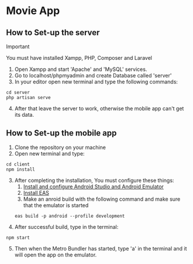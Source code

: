 # Movie App

## How to Set-up the server

> [!IMPORTANT]  
> You must have installed Xampp, PHP, Composer and Laravel

1. Open Xampp and start 'Apache' and 'MySQL' services.
2. Go to localhost/phpmyadmin and create Database called 'server'
3. In your editor open new terminal and type the following commands:
```
cd server
php artisan serve
```
4. After that leave the server to work, otherwise the mobile app can't get its data.

## How to Set-up the mobile app
1. Clone the repository on your machine
2. Open new terminal and type:
```
cd client
npm install
```
3. After completing the installation, You must configure these things:
    1. [Install and configure Android Studio and Android Emulator](https://docs.expo.dev/workflow/android-studio-emulator/)
    2. [Install EAS](https://docs.expo.dev/build/setup/)
    3. Make an anroid build with the following command and make sure that the emulator is started
    ```
    eas build -p android --profile development
    ```
4. After successful build, type in the terminal:
```
npm start
```
5. Then when the Metro Bundler has started, type 'a' in the terminal and it will open the app on the emulator.